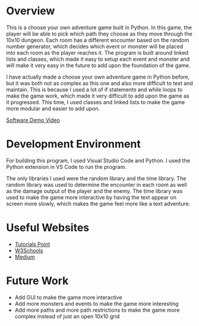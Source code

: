 # Overview

This is a choose your own adventure game built in Python. In this game, the player will be able to pick which path they choose as they move through the 10x10 dungeon. Each room has a different encounter based on the random number generator, which decides which event or monster will be placed into each room as the player reaches it.
The program is built around linked lists and classes, which made it easy to setup each event and monster and will make it very easy in the future to add upon the foundation of the game.

I have actually made a choose your own adventure game in Python before, but it was both not as complex as this one and also more difficult to test and maintain. This is because I used a lot of if statements and while loops to make the game work, which made it very difficult to add upon the game as it progressed. This time, I used classes and linked lists to make the game more modular and easier to add upon.

[Software Demo Video](https://www.loom.com/share/d74f4058df9e4553b08390d556123d5a)

# Development Environment

For building this program, I used Visual Studio Code and Python. I used the Python extension in VS Code to run the program.

The only libraries I used were the random library and the time library. The random library was used to determine the encounter
in each room as well as the damage output of the player and the enemy. The time library was used to make the game more interactive
by having the text appear on screen more slowly, which makes the game feel more like a text adventure.

# Useful Websites

- [Tutorials Point](https://www.tutorialspoint.com/python_data_structure/python_linked_lists.htm)
- [W3Schools](https://www.w3schools.com/python/)
- [Medium](https://angellom.medium.com/writing-a-python-dungeon-game-part-i-47e35668f16b)

# Future Work

- Add GUI to make the game more interactive
- Add more monsters and events to make the game more interesting
- Add more paths and more path restrictions to make the game more complex instead of just an open 10x10 grid